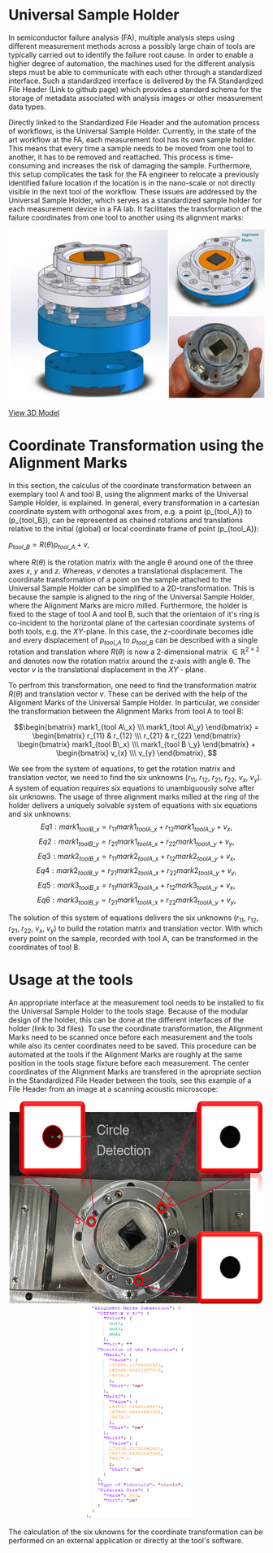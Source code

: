 <script type="text/javascript" async
  src="https://cdnjs.cloudflare.com/ajax/libs/mathjax/3.2.0/es5/latest?tex-mml-chtml.js"
  integrity="sha384-9aTcDcunqsBtGtNcWJbaJc5VMO5+uf+xAdPm3R+7+MqTfzu+LlWl5i/w6w8kM6I5"
  crossorigin="anonymous">
</script>

# Universal Sample Holder

In semiconductor failure analysis (FA), multiple analysis steps using different measurement methods across a possibly large chain of tools are typically carried out to identify the failure root cause. In order to enable a higher degree of automation, the machines used for the different analysis steps must be able to communicate with each other through a standardized interface. Such a standardized interface is delivered by the FA Standardized File Header (Link to github page) which provides a standard schema for the storage of metadata associated with analysis images or other measurement data types. 

Directly linked to the Standardized File Header and the automation process of workflows, is the Universal Sample Holder. 
Currently, in the state of the art workflow at the FA, each measurement tool has its own sample holder. This means that every time a sample needs to be moved from one tool to another, it has to be removed and reattached. This process is time-consuming and increases the risk of damaging the sample. Furthermore, this setup complicates the task for the FA engineer to relocate a previously identified failure location if the location is in the nano-scale or not directly visible in the next tool of the workflow. These issues are addressed by the Universal Sample Holder, which serves as a standardized sample holder for each measurement device in a FA lab. It facilitates the transformation of the failure coordinates from one tool to another using its alignment marks:

<div align="center">
  <img src="images/Sample_Holder_3D.png" />
</div>

[View 3D Model](3D-files/View-3D-model.html)


# Coordinate Transformation using the Alignment Marks

In this section, the calculus of the coordinate transformation between an exemplary tool A and tool B, using the alignment marks of the Universal Sample Holder, is explained.
In general, every transformation in a cartesian coordinate system with orthogonal axes from, e.g. a point \(p_{tool\_A}\) to \(p_{tool\_B}\), can be represented as chained rotations and translations relative to the initial (global) or local coordinate frame of point \(p_{tool\_A}\): 

$p_{tool\_B} = R(\theta)p_{tool\_A} + v$, 

where $R(θ)$ is the rotation matrix with the angle $θ$ around one of the three axes $x$, $y$ and $z$. Whereas, $v$ denotes a translational displacement.
The coordinate transformation of a point on the sample attached to the Universal Sample Holder can be simplified to a 2D-transformation. This is because the sample is aligned to the ring of the Universal Sample Holder, where the Alignment Marks are micro milled. Furthermore, the holder is fixed to the stage of tool A and tool B, such that the orientaion of it's ring is co-incident to the horizontal plane of the cartesian coordinate systems of both tools, e.g. the $XY$-plane. In this case, the $z$-coordinate becomes idle and every displacement of $p_{tool\_A}$ to $p_{tool\_B}$ can be described with a single rotation and translation where $R(\theta)$ is now a 2-dimensional matrix $\in \mathbb{R}^{2 \times 2}$ and denotes now the rotation matrix around the z-axis with angle θ.
The vector $v$ is the translational displacement in the $XY$ - plane. 

To perfrom this transformation, one need to find the transformation matrix $R(\theta)$ and translation vector $v$. These can be derived with the help of the Alignment Marks of the Universal Sample Holder. In particular, we consider the transformation between the Alignment Marks from tool A to tool B: 

$$\begin{bmatrix} mark1_{tool A\_x} \\\ mark1_{tool A\_y} \end{bmatrix} = \begin{bmatrix}
    r_{11} & r_{12} \\\
    r_{21} & r_{22}
\end{bmatrix}
\begin{bmatrix}
    mark1_{tool B\_x} \\\
    mark1_{tool B \_y}
\end{bmatrix} +
\begin{bmatrix}
    v_{x} \\\
    v_{y}
\end{bmatrix}, $$

We see from the system of equations, to get the rotation matrix and translation vector, we need to find the six unknowns ($r_{11}$, $r_{12}$, $r_{21}$, $r_{22}$, $v_{x}$, $v_{y}$). A system of equation requires six equations to unambiguously solve after six unknowns. The usage of three alignment marks milled at the ring of the holder delivers a uniquely solvable system of equations with six equations and six unknowns: 
$$Eq1: mark1_{tool B\_x} = r_{11} mark1_{tool A\_x} + r_{12} mark1_{tool A\_y} + v_{x},$$
$$Eq2: mark1_{tool B\_y} = r_{21} mark1_{tool A\_x} + r_{22} mark1_{tool A\_y} + v_{y},$$
$$Eq3: mark2_{tool B\_x} = r_{11} mark2_{tool A\_x} + r_{12} mark2_{tool A\_y} + v_{x},$$
$$Eq4: mark2_{tool B\_y} = r_{21} mark2_{tool A\_x} + r_{22} mark2_{tool A\_y} + v_{y},$$
$$Eq5: mark3_{tool B\_x} = r_{11} mark3_{tool A\_x} + r_{12} mark3_{tool A\_y} + v_{x},$$
$$Eq6: mark3_{tool B\_y} = r_{21} mark1_{tool A\_x} + r_{22} mark3_{tool A\_y} + v_{y},$$

The solution of this system of equations delivers the six unknowns ($r_{11}$, $r_{12}$, $r_{21}$, $r_{22}$, $v_{x}$, $v_{y}$)
to build the rotation matrix and translation vector. With which every point on the sample, recorded with tool A, can be transformed in the coordinates of tool B. 

# Usage at the tools #

An appropriate interface at the measurement tool needs to be installed to fix the Universal Sample Holder to the tools stage. Because of the modular design of the holder, this can be done at the different interfaces of the holder (link to 3d files). To use the coordinate transformation, the Alignment Marks need to be scanned once before each measurement and the tools while also its center coordinates need to be saved. This procedure can be automated at the tools if the Alignment Marks are roughly at the same position in the tools stage fixture before each measurement. The center coordinates of the Alignment Marks are transfered in the apropriate section in the Standardized File Header between the tools, see this example of a File Header from an image at a scanning acoustic microscope: 
  
<div align="center">
  <img src="images/Alignmentmarks_Detection_Tepla.png" width = "500" height="400"/>
  <img src="images/Alignment_Marks_SubSection.PNG" width = "220" height="420"/>
</div>

<!-- ![plot](documentation/images/UniversalSampleHolder-AlignmentMarks.png) ![plot](documentation/images/Header_Example_AlignmentMarkSubSection.png) -->

The calculation of the six uknowns for the coordinate transformation can be performed on an external application or directly at the tool's software. 




